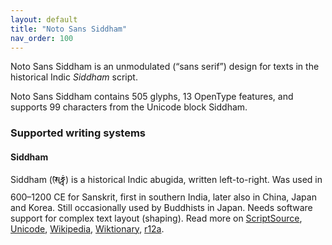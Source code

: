 ```yaml
---
layout: default
title: "Noto Sans Siddham"
nav_order: 100
---
```

Noto Sans Siddham is an unmodulated (“sans serif”) design for texts in the historical Indic _Siddham_ script. 

Noto Sans Siddham contains 505 glyphs, 13 OpenType features, and supports 99 characters from the Unicode block Siddham.


### Supported writing systems


#### Siddham

Siddham (<span class='autonym'>𑖭𑖰𑖟𑖿𑖠𑖽</span>) is a historical Indic abugida, written left-to-right. Was used in 600–1200 CE for Sanskrit, first in southern India, later also in China, Japan and Korea. Still occasionally used by Buddhists in Japan. Needs software support for complex text layout (shaping). Read more on [ScriptSource](https://scriptsource.org/scr/Sidd), [Unicode](https://www.unicode.org/versions/Unicode13.0.0/ch15.pdf#G80829), [Wikipedia](https://en.wikipedia.org/wiki/ISO_15924:Sidd), [Wiktionary](https://en.wiktionary.org/wiki/Category:Siddham_script), [r12a](https://r12a.github.io/scripts/links?iso=Sidd).

